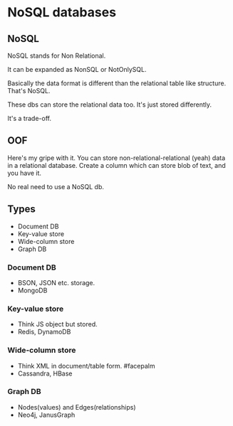 # NoSQL databases

## NoSQL

NoSQL stands for Non Relational.

It can be expanded as NonSQL or NotOnlySQL. 

Basically the data format is different than the relational table like structure. That's NoSQL.

These dbs can store the relational data too. It's just stored differently.

It's a trade-off.

## OOF
Here's my gripe with it. You can store non-relational-relational (yeah) data in a relational database. Create a column which can store blob of text, and you have it. 

No real need to use a NoSQL db.

## Types

- Document DB
- Key-value store
- Wide-column store
- Graph DB

### Document DB

- BSON, JSON etc. storage.
- MongoDB

### Key-value store

- Think JS object but stored.
- Redis, DynamoDB

### Wide-column store

- Think XML in document/table form. #facepalm
- Cassandra, HBase

### Graph DB

- Nodes(values) and Edges(relationships)
- Neo4j, JanusGraph
